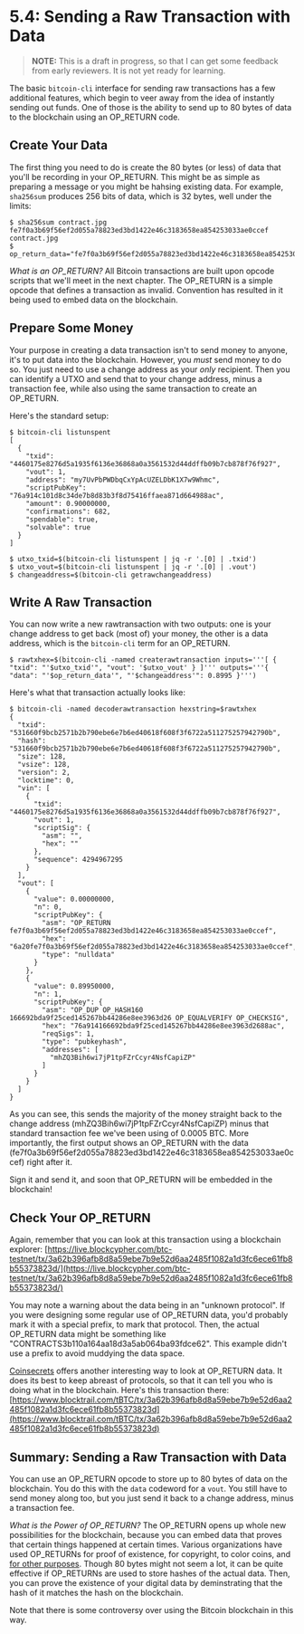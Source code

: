 # 5.4: Sending a Raw Transaction with Data

> **NOTE:** This is a draft in progress, so that I can get some feedback from early reviewers. It is not yet ready for learning.

The basic `bitcoin-cli` interface for sending raw transactions has a few additional features, which begin to veer away from the idea of  instantly sending out funds. One of those is the ability to send up to 80 bytes of data to the blockchain using an OP_RETURN code.

## Create Your Data

The first thing you need to do is create the 80 bytes (or less) of data that you'll be recording in your OP_RETURN. This might be as simple as preparing a message or you might be hahsing existing data. For example, `sha256sum` produces 256 bits of data, which is 32 bytes, well under the limits:
```
$ sha256sum contract.jpg
fe7f0a3b69f56ef2d055a78823ed3bd1422e46c3183658ea854253033ae0ccef  contract.jpg
$ op_return_data="fe7f0a3b69f56ef2d055a78823ed3bd1422e46c3183658ea854253033ae0ccef"
```
_What is an OP_RETURN?_ All Bitcoin transactions are built upon opcode scripts that we'll meet in the next chapter. The OP_RETURN is a simple  opcode that defines a transaction as invalid. Convention has resulted in it being used to embed data on the blockchain.

## Prepare Some Money

Your purpose in creating a data transaction isn't to send money to anyone, it's to put data into the blockchain. However, you _must_ send money to do so. You just need to use a change address as your _only_ recipient. Then you can identify a UTXO and send that to your change address, minus a transaction fee, while also using the same transaction to create an OP_RETURN.

Here's the standard setup:
```
$ bitcoin-cli listunspent
[
  {
    "txid": "4460175e8276d5a1935f6136e36868a0a3561532d44ddffb09b7cb878f76f927",
    "vout": 1,
    "address": "my7UvPbPWDbqCxYpAcUZELDbK1X7w9Whmc",
    "scriptPubKey": "76a914c101d8c34de7b8d83b3f8d75416ffaea871d664988ac",
    "amount": 0.90000000,
    "confirmations": 682,
    "spendable": true,
    "solvable": true
  }
]

$ utxo_txid=$(bitcoin-cli listunspent | jq -r '.[0] | .txid')
$ utxo_vout=$(bitcoin-cli listunspent | jq -r '.[0] | .vout')
$ changeaddress=$(bitcoin-cli getrawchangeaddress)
```

## Write A Raw Transaction

You can now write a new rawtransaction with two outputs: one is your change address to get back (most of) your money, the other is a data address, which is the `bitcoin-cli` term for an OP_RETURN.
```
$ rawtxhex=$(bitcoin-cli -named createrawtransaction inputs='''[ { "txid": "'$utxo_txid'", "vout": '$utxo_vout' } ]''' outputs='''{ "data": "'$op_return_data'", "'$changeaddress'": 0.8995 }''')
```

Here's what that transaction actually looks like:
```
$ bitcoin-cli -named decoderawtransaction hexstring=$rawtxhex 
{
  "txid": "531660f9bcb2571b2b790ebe6e7b6ed40618f608f3f6722a511275257942790b",
  "hash": "531660f9bcb2571b2b790ebe6e7b6ed40618f608f3f6722a511275257942790b",
  "size": 128,
  "vsize": 128,
  "version": 2,
  "locktime": 0,
  "vin": [
    {
      "txid": "4460175e8276d5a1935f6136e36868a0a3561532d44ddffb09b7cb878f76f927",
      "vout": 1,
      "scriptSig": {
        "asm": "",
        "hex": ""
      },
      "sequence": 4294967295
    }
  ],
  "vout": [
    {
      "value": 0.00000000,
      "n": 0,
      "scriptPubKey": {
        "asm": "OP_RETURN fe7f0a3b69f56ef2d055a78823ed3bd1422e46c3183658ea854253033ae0ccef",
        "hex": "6a20fe7f0a3b69f56ef2d055a78823ed3bd1422e46c3183658ea854253033ae0ccef",
        "type": "nulldata"
      }
    }, 
    {
      "value": 0.89950000,
      "n": 1,
      "scriptPubKey": {
        "asm": "OP_DUP OP_HASH160 166692bda9f25ced145267bb44286e8ee3963d26 OP_EQUALVERIFY OP_CHECKSIG",
        "hex": "76a914166692bda9f25ced145267bb44286e8ee3963d2688ac",
        "reqSigs": 1,
        "type": "pubkeyhash",
        "addresses": [
          "mhZQ3Bih6wi7jP1tpFZrCcyr4NsfCapiZP"
        ]
      }
    }
  ]
}
```
As you can see, this sends the majority of the money straight back to the change address (mhZQ3Bih6wi7jP1tpFZrCcyr4NsfCapiZP) minus that standard transaction fee we've been using of 0.0005 BTC. More importantly, the first output shows an OP_RETURN with the data (fe7f0a3b69f56ef2d055a78823ed3bd1422e46c3183658ea854253033ae0ccef) right after it.

Sign it and send it, and soon that OP_RETURN will be embedded in the blockchain!

## Check Your OP_RETURN

Again, remember that you can look at this transaction using a blockchain explorer: [https://live.blockcypher.com/btc-testnet/tx/3a62b396afb8d8a59ebe7b9e52d6aa2485f1082a1d3fc6ece61fb8b55373823d/](https://live.blockcypher.com/btc-testnet/tx/3a62b396afb8d8a59ebe7b9e52d6aa2485f1082a1d3fc6ece61fb8b55373823d/)

You may note a warning about the data being in an "unknown protocol". If you were designing some regular use of OP_RETURN data, you'd probably mark it with a special prefix, to mark that protocol. Then, the actual OP_RETURN data might be something like "CONTRACTS3b110a164aa18d3a5ab064ba93fdce62". This example didn't use a prefix to avoid muddying the data space.

[Coinsecrets](http://coinsecrets.org/) offers another interesting way to look at OP_RETURN data. It does its best to keep abreast of protocols, so that it can tell you who is doing what in the blockchain. Here's this transaction there: [https://www.blocktrail.com/tBTC/tx/3a62b396afb8d8a59ebe7b9e52d6aa2485f1082a1d3fc6ece61fb8b55373823d](https://www.blocktrail.com/tBTC/tx/3a62b396afb8d8a59ebe7b9e52d6aa2485f1082a1d3fc6ece61fb8b55373823d)

## Summary: Sending a Raw Transaction with Data

You can use an OP_RETURN opcode to store up to 80 bytes of data on the blockchain. You do this with the `data` codeword for a `vout`. You still have to send money along too, but you just send it back to a change address, minus a transaction fee.

_What is the Power of OP_RETURN?_ The OP_RETURN opens up whole new possibilities for the blockchain, because you can embed data that proves that certain things happened at certain times. Various organizations have used OP_RETURNs for proof of existence, for copyright, to color coins, and [for other purposes](https://en.bitcoin.it/wiki/OP_RETURN). Though 80 bytes might not seem a lot, it can be quite effective if OP_RETURNs are used to store hashes of the actual data. Then, you can prove the existence of your digital data by deminstrating that the hash of it matches the hash on the blockchain.

Note that there is some controversy over using the Bitcoin blockchain in this way.

